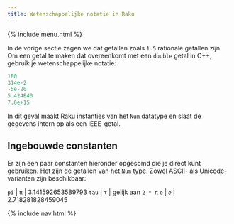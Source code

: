 ```yaml
---
title: Wetenschappelijke notatie in Raku
---
```


{% include menu.html %}

In de vorige sectie zagen we dat getallen zoals `1.5` rationale getallen zijn. Om een getal te maken dat overeenkomt met een `double` getal in C++, gebruik je wetenschappelijke notatie:

```raku
1E0
314e-2
-5e-20
5.424E40
7.6e+15
```

In dit geval maakt Raku instanties van het `Num` datatype en slaat de gegevens intern op als een IEEE-getal.

## Ingebouwde constanten

Er zijn een paar constanten hieronder opgesomd die je direct kunt gebruiken. Het zijn de getallen van het `Num` type. Zowel ASCII- als Unicode-varianten zijn beschikbaar:

`pi` | `π` | 3.141592653589793
`tau` | `τ` | gelijk aan `2 * π`
`e` | `𝑒` | 2.718281828459045

{% include nav.html %}